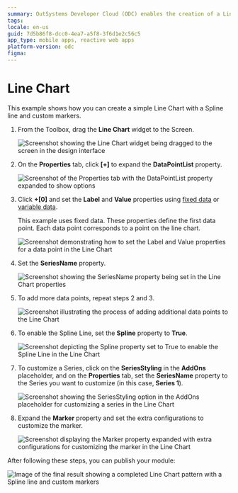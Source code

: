 ```yaml
---
summary: OutSystems Developer Cloud (ODC) enables the creation of a Line Chart with a Spline line and custom markers.
tags: 
locale: en-us
guid: 7d5b86f8-dcc0-4ea7-a5f8-3f6d1e2c56c5
app_type: mobile apps, reactive web apps
platform-version: odc
figma:
---
```


# Line Chart

This example shows how you can create a simple Line Chart with a Spline line and custom markers.

1. From the Toolbox, drag the **Line Chart** widget to the Screen.

    ![Screenshot showing the Line Chart widget being dragged to the screen in the design interface](images/chartline-drag-ss.png "Dragging the Line Chart Widget")

1. On the **Properties** tab, click **[+]** to expand the **DataPointList** property.

    ![Screenshot of the Properties tab with the DataPointList property expanded to show options](images/chartline-expand-ss.png "Expanding the Data Point List Property")

1. Click **+[0]** and set the **Label** and **Value** properties using [fixed data](data.md#populate-your-chart-with-fixed-data) or [variable data](data.md#populate-your-chart-with-variable-data).

    This example uses fixed data. These properties define the first data point. Each data point corresponds to a point on the line chart. 

    ![Screenshot demonstrating how to set the Label and Value properties for a data point in the Line Chart](images/chartline-datapoint-ss.png "Setting a Data Point")

1. Set the **SeriesName** property.

    ![Screenshot showing the SeriesName property being set in the Line Chart properties](images/chart-seriesname-ss.png "Setting the Series Name")

1. To add more data points, repeat steps 2 and 3.

    ![Screenshot illustrating the process of adding additional data points to the Line Chart](images/chartline-extradatapoints-ss.png "Adding More Data Points")

1. To enable the Spline Line, set the **Spline** property to **True**.

    ![Screenshot depicting the Spline property set to True to enable the Spline Line in the Line Chart](images/chartline-spline-ss.png "Enabling the Spline Line")

1. To customize a Series, click on the **SeriesStyling** in the **AddOns** placeholder, and on the **Properties** tab, set the **SeriesName** property to the Series you want to customize (in this case, **Series 1**).

    ![Screenshot showing the SeriesStyling option in the AddOns placeholder for customizing a series in the Line Chart](images/chartline-addon-ss.png "Customizing a Series")

1. Expand the **Marker** property and set the extra configurations to customize the marker.

    ![Screenshot displaying the Marker property expanded with extra configurations for customizing the marker in the Line Chart](images/chartline-marker-ss.png "Setting Marker Properties")

After following these steps, you can publish your module:

![Image of the final result showing a completed Line Chart pattern with a Spline line and custom markers](images/chartline-result.png "Final Line Chart Pattern Result")

